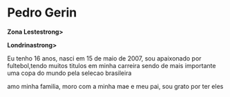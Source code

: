 <H1>Pedro Gerin</H1>

<p><strong><m>Zona Leste</m>strong></strong><p>
<p><strong><m>Londrina</m>strong></strong><p>

<p>Eu tenho 16 anos, nasci em 15 de maio de 2007, sou apaixonado por fultebol,tendo muitos titulos em minha
  carreira sendo de mais importante uma copa do mundo pela selecao brasileira</p>
<p> amo minha familia, moro com a minha mae e meu pai, sou grato por ter eles</p>
